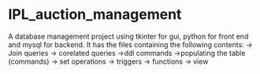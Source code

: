 # IPL_auction_management
A database management project using tkinter for gui, python for front end and mysql for backend.
It has the files containing the following contents:
-> Join queries
-> corelated queries
->ddl commands
->populating the table (commands)
-> set operations
-> triggers
-> functions
-> view
